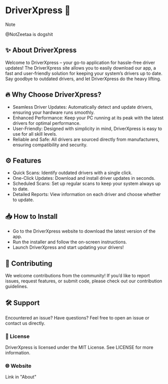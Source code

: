 # **DriverXpress 🚀**
> [!NOTE]
> @NotZeetaa is dogshit

 ## ✨ About DriverXpress
Welcome to DriverXpress – your go-to application for hassle-free driver updates! The DriverXpress site allows you to easily download our app, a fast and user-friendly solution for keeping your system’s drivers up to date. Say goodbye to outdated drivers, and let DriverXpress do the heavy lifting.

## 🔥 Why Choose DriverXpress?
* Seamless Driver Updates: Automatically detect and update drivers, ensuring your hardware runs smoothly.
* Enhanced Performance: Keep your PC running at its peak with the latest drivers for optimal performance.
* User-Friendly: Designed with simplicity in mind, DriverXpress is easy to use for all skill levels.
* Reliable and Safe: All drivers are sourced directly from manufacturers, ensuring compatibility and security.

## ⚙️ Features
* Quick Scans: Identify outdated drivers with a single click.
* One-Click Updates: Download and install driver updates in seconds.
* Scheduled Scans: Set up regular scans to keep your system always up to date.
* Detailed Reports: View information on each driver and choose whether to update.

## 📥 How to Install
* Go to the DriverXpress website to download the latest version of the app.
* Run the installer and follow the on-screen instructions.
* Launch DriverXpress and start updating your drivers!

## 🤝 Contributing
We welcome contributions from the community! If you’d like to report issues, request features, or submit code, please check out our contribution guidelines.

## 🛠️ Support
Encountered an issue? Have questions? Feel free to open an issue or contact us directly.

### 📜 License
DriverXpress is licensed under the MIT License. See LICENSE for more information.

### 🌐 Website
Link in "About"
